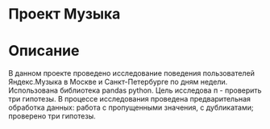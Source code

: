 # Проект  Музыка
# Описание
В данном проекте проведено исследование поведения пользователей Яндекс.Музыка в Москве и Санкт-Петербурге по дням недели.
Использована библиотека pandas python.
Цель исследова п - проверить три гипотезы.
В процессе исследования проведена предварительная обработка данных: работа с пропущенными значения, с дубликатами; проверено три гипотезы.
